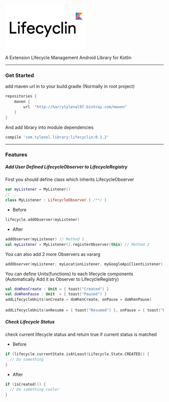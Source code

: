 
!["Lifecyclin"](/assets/lifecyclin-long.png)

A Extension Lifecycle Management Android Library for Kotlin
<hr/>

### Get Started

add maven url in to your build.gradle (Normally in root project)
```groovy
repositories {
    maven {
        url  "http://harrytylenol97.bintray.com/maven"
    }
}
```

And add library into module dependencies
```groovy
compile 'com.tylenol.library:lifecyclin:0.1.2'
```

<hr/>

### Features
##### Add User Defined LifecycleObserver to LifecycleRegistry

First you should define class which inherits LifecycleObserver
```kotlin
var myListener = MyListener()
// ...
class MyListener : LifecycleObserver { /**/ }
```

- Before
```kotlin
lifecycle.addObserver(myListener)
```

- After
```kotlin
addObserver(myListener) // Method 1
val myListener = MyListener().registerObserver(this) // Method 2
```

You can also add 2 more Observers as vararg
```kotlin
addObserver(myListener, myLocationListener, myGoogleApiClientListener)
```

You can define Units(functions) to each lifecycle components (Automatically Add it as Observer to LifecycleRegistry)
```kotlin
val doWhenCreate : Unit = { toast("Created") }
val doWhenPause : Unit  = { toast("Paused") }
addLifecycleUnits(onCreate = doWhenCreate, onPause = doWhenPause)

addLifecycleUnits(onResume = { toast("Resumed") }, onPause = { toast("Destroyed") })
```

##### Check Lifecycle Status
check current lifecycle status and return true if current status is matched

- Before
```kotlin
if (lifecycle.currentState.isAtLeast(Lifecycle.State.CREATED)) {
  // Do something
}
```

- After
```kotlin
if (isCreated()) {
  // Do something cooler
}
```
